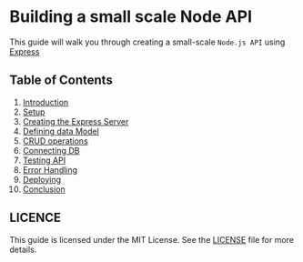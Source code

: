 # Building a small scale Node API

This guide will walk you through creating a small-scale `Node.js API` using
[Express](https://expressjs.com/)

## Table of Contents

1. [Introduction](01-introduction.md)
2. [Setup](02-setup.md)
3. [Creating the Express Server](03-creating-server.md)
4. [Defining data Model](04-defining-data-model.md)
5. [CRUD operations](05-crud-operations.md)
6. [Connecting DB](06-connecting-db.md)
7. [Testing API](07-testing-api.md)
8. [Error Handling](08-error-handling.md)
9. [Deploying](09-deploying.md)
10. [Conclusion](10-conclusion.md)

## LICENCE

This guide is licensed under the MIT License. See the [LICENSE](./LICENSE) file for more details.
